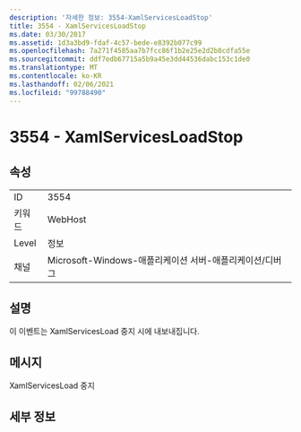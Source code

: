 ```yaml
---
description: '자세한 정보: 3554-XamlServicesLoadStop'
title: 3554 - XamlServicesLoadStop
ms.date: 03/30/2017
ms.assetid: 1d3a3bd9-fdaf-4c57-bede-e8392b077c99
ms.openlocfilehash: 7a271f4585aa7b7fcc86f1b2e25e2d2b0cdfa55e
ms.sourcegitcommit: ddf7edb67715a5b9a45e3dd44536dabc153c1de0
ms.translationtype: MT
ms.contentlocale: ko-KR
ms.lasthandoff: 02/06/2021
ms.locfileid: "99788490"
---
```

# <a name="3554---xamlservicesloadstop"></a>3554 - XamlServicesLoadStop

## <a name="properties"></a>속성  
  
|||  
|-|-|  
|ID|3554|  
|키워드|WebHost|  
|Level|정보|  
|채널|Microsoft-Windows-애플리케이션 서버-애플리케이션/디버그|  
  
## <a name="description"></a>설명  

 이 이벤트는 XamlServicesLoad 중지 시에 내보내집니다.  
  
## <a name="message"></a>메시지  

 XamlServicesLoad 중지  
  
## <a name="details"></a>세부 정보
